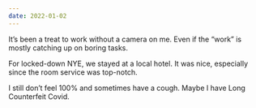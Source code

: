 ```yaml
---
date: 2022-01-02
---
```


It’s been a treat to work without a camera on me. Even if the “work” is mostly catching up on boring tasks.

For locked-down NYE, we stayed at a local hotel. It was nice, especially since the room service was top-notch.

I still don’t feel 100% and sometimes have a cough. Maybe I have Long Counterfeit Covid.
